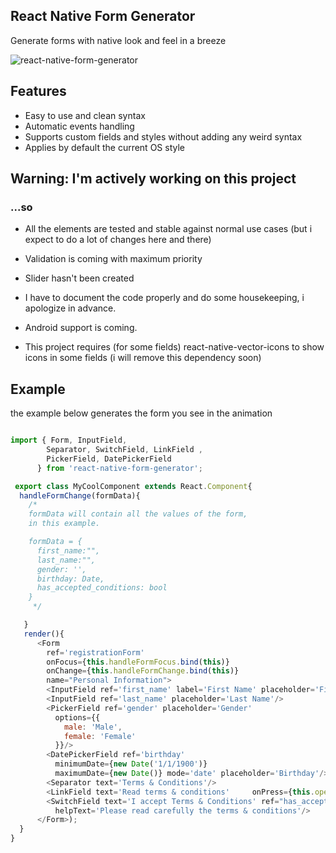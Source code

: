 ## React Native Form Generator
Generate forms with native look and feel in a breeze

![react-native-form-generator](https://cloud.githubusercontent.com/assets/107390/12443993/02022362-bf2a-11e5-8aae-e567255de8e4.gif)


## Features
* Easy to use and clean syntax
* Automatic events handling
* Supports custom fields and styles without adding any weird syntax
* Applies by default the current OS style

## Warning: I'm actively working on this project
### ...so
* All the elements are tested and stable against normal use cases (but i expect to do a lot of changes here and there)
* Validation is coming with maximum priority
* Slider hasn't been created
* I have to document the code properly and do some housekeeping, i apologize in advance.
* Android support is coming.

* This project requires (for some fields) react-native-vector-icons to show icons in some fields (i will remove this dependency soon)

## Example
the example below generates the form you see in the animation
```javascript

import { Form, InputField,
        Separator, SwitchField, LinkField ,
        PickerField, DatePickerField
      } from 'react-native-form-generator';

 export class MyCoolComponent extends React.Component{
  handleFormChange(formData){
    /*
    formData will contain all the values of the form,
    in this example.

    formData = {
      first_name:"",
      last_name:"",
      gender: '',
      birthday: Date,
      has_accepted_conditions: bool
    }
     */

   }
   render(){
      <Form
        ref='registrationForm'
        onFocus={this.handleFormFocus.bind(this)}
        onChange={this.handleFormChange.bind(this)}
        name="Personal Information">
        <InputField ref='first_name' label='First Name' placeholder='First Name'/>
        <InputField ref='last_name' placeholder='Last Name'/>
        <PickerField ref='gender' placeholder='Gender'
          options={{
            male: 'Male',
            female: 'Female'
          }}/>
        <DatePickerField ref='birthday'
          minimumDate={new Date('1/1/1900')}
          maximumDate={new Date()} mode='date' placeholder='Birthday'/>
        <Separator text='Terms & Conditions'/>
        <LinkField text='Read terms & conditions'     onPress={this.openTermsAndConditionsURL.bind(this)}/>
        <SwitchField text='I accept Terms & Conditions' ref="has_accepted_conditions"
          helpText='Please read carefully the terms & conditions'/>
      </Form>);
  }
}
```

